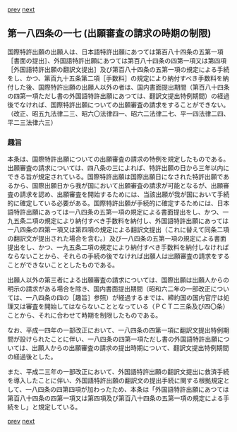 [prev](/specific/markdowns/特許法/268_Mp-Ch_9-At_184_16.md)
[next](/specific/markdowns/特許法/270_Mp-Ch_9-At_184_18.md)
## 第一八四条の一七 (出願審査の請求の時期の制限)
国際特許出願の出願人は、日本語特許出願にあつては第百八十四条の五第一項［書面の提出］、外国語特許出願にあつては第百八十四条の四第一項又は第四項［外国語特許出願の翻訳文提出］及び第百八十四条の五第一項の規定による手続をし、かつ、第百九十五条第二項［手数料］の規定により納付すべき手数料を納付した後、国際特許出願の出願人以外の者は、国内書面提出期間（第百八十四条の四第一項ただし書の外国語特許出願にあつては、翻訳文提出特例期間）の経過後でなければ、国際特許出願についての出願審査の請求をすることができない。（改正、昭五九法律二三、昭六〇法律四一、昭六二法律二七、平一四法律二四、平二三法律六三）


### 趣旨
本条は、国際特許出願についての出願審査の請求の特例を規定したものである。出願審査の請求については、四八条の三によれば、特許出願の日から三年以内にできる旨が規定されている。国際特許出願は国際出願日になされた特許出願であるから、国際出願日から我が国において出願審査の請求が可能となるが、出願審査の請求を認め、出願審査を開始するためには、当該出願が我が国において手続的に確定している必要がある。国際特許出願が手続的に確定するためには、日本語特許出願にあっては一八四条の五第一項の規定による書面提出をし、かつ、一九五条二項の規定により納付すべき手数料を納付し、外国語特許出願にあっては一八四条の四第一項又は第四項の規定による翻訳文提出（これに替えて同条二項の翻訳文が提出された場合を含む。）及び一八四条の五第一項の規定による書面提出をし、かつ、一九五条二項の規定により納付すべき手数料を納付しなければならないことから、それらの手続の後でなければ出願人は出願審査の請求をすることができないこととしたものである。

出願人以外の第三者による出願審査の請求については、国際出願は出願人からの明示の請求がある場合を除き、国内書面提出期間（昭和六二年の一部改正については、一八四条の四の［趣旨］参照）が経過するまでは、締約国の国内官庁は処理又は審査を開始してはならないこととなっている（ＰＣＴ二三条及び四〇条）ことから、それに合わせて時期を制限したものである。

なお、平成一四年の一部改正において、一八四条の四第一項に翻訳文提出特例期間が設けられたことに伴い、一八四条の四第一項ただし書の外国語特許出願については、出願人からの出願審査の請求の提出時期について、翻訳文提出特例期間の経過後とした。

また、平成二三年の一部改正において、外国語特許出願の翻訳文提出に救済手続を導入したことに伴い、外国語特許出願の翻訳文の提出手続に関する根拠規定として、一八四条の四第四項が加わったため、本条は「外国語特許出願にあつては第百八十四条の四第一項又は第四項及び第百八十四条の五第一項の規定による手続をし」と規定している。


[prev](/specific/markdowns/特許法/268_Mp-Ch_9-At_184_16.md)
[next](/specific/markdowns/特許法/270_Mp-Ch_9-At_184_18.md)